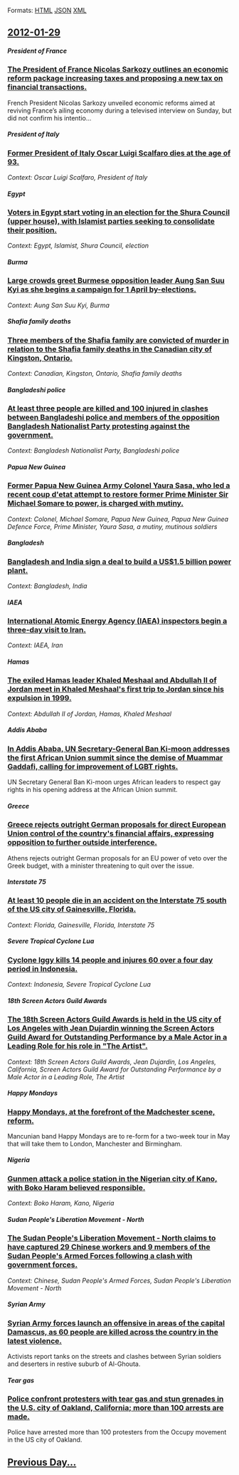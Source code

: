 
Formats: [HTML](2012/01/29/index.html)  [JSON](2012/01/29/index.json)  [XML](2012/01/29/index.xml)  

## [2012-01-29](/news/2012/01/29/index.md)

##### President of France
### [The President of France Nicolas Sarkozy outlines an economic reform package increasing taxes and proposing a new tax on financial transactions. ](/news/2012/01/29/the-president-of-france-nicolas-sarkozy-outlines-an-economic-reform-package-increasing-taxes-and-proposing-a-new-tax-on-financial-transactio.md)
French&#x20;President&#x20;Nicolas&#x20;Sarkozy&#x20;unveiled&#x20;economic&#x20;reforms&#x20;aimed&#x20;at&#x20;reviving&#x20;France&#x2019;s&#x20;ailing&#x20;economy&#x20;during&#x20;a&#x20;televised&#x20;interview&#x20;on&#x20;Sunday,&#x20;but&#x20;did&#x20;not&#x20;confirm&#x20;his&#x20;intentio...

##### President of Italy
### [Former President of Italy Oscar Luigi Scalfaro dies at the age of 93. ](/news/2012/01/29/former-president-of-italy-oscar-luigi-scalfaro-dies-at-the-age-of-93.md)
_Context: Oscar Luigi Scalfaro, President of Italy_

##### Egypt
### [Voters in Egypt start voting in an election for the Shura Council (upper house), with Islamist parties seeking to consolidate their position. ](/news/2012/01/29/voters-in-egypt-start-voting-in-an-election-for-the-shura-council-upper-house-with-islamist-parties-seeking-to-consolidate-their-position.md)
_Context: Egypt, Islamist, Shura Council, election_

##### Burma
### [Large crowds greet Burmese opposition leader Aung San Suu Kyi as she begins a campaign for 1 April by-elections. ](/news/2012/01/29/large-crowds-greet-burmese-opposition-leader-aung-san-suu-kyi-as-she-begins-a-campaign-for-1-april-by-elections.md)
_Context: Aung San Suu Kyi, Burma_

##### Shafia family deaths
### [Three members of the Shafia family are convicted of murder in relation to the Shafia family deaths in the Canadian city of Kingston, Ontario. ](/news/2012/01/29/three-members-of-the-shafia-family-are-convicted-of-murder-in-relation-to-the-shafia-family-deaths-in-the-canadian-city-of-kingston-ontario.md)
_Context: Canadian, Kingston, Ontario, Shafia family deaths_

##### Bangladeshi police
### [At least three people are killed and 100 injured in clashes between Bangladeshi police and members of the opposition Bangladesh Nationalist Party protesting against the government. ](/news/2012/01/29/at-least-three-people-are-killed-and-100-injured-in-clashes-between-bangladeshi-police-and-members-of-the-opposition-bangladesh-nationalist.md)
_Context: Bangladesh Nationalist Party, Bangladeshi police_

##### Papua New Guinea
### [Former Papua New Guinea Army Colonel Yaura Sasa, who led a recent coup d'etat attempt to restore former Prime Minister Sir Michael Somare to power, is charged with mutiny. ](/news/2012/01/29/former-papua-new-guinea-army-colonel-yaura-sasa-who-led-a-recent-coup-d-a-c-tat-attempt-to-restore-former-prime-minister-sir-michael-somare-t.md)
_Context: Colonel, Michael Somare, Papua New Guinea, Papua New Guinea Defence Force, Prime Minister, Yaura Sasa, a mutiny, mutinous soldiers_

##### Bangladesh
### [Bangladesh and India sign a deal to build a US$1.5 billion power plant. ](/news/2012/01/29/bangladesh-and-india-sign-a-deal-to-build-a-us-1-5-billion-power-plant.md)
_Context: Bangladesh, India_

##### IAEA
### [International Atomic Energy Agency (IAEA) inspectors begin a three-day visit to Iran. ](/news/2012/01/29/international-atomic-energy-agency-iaea-inspectors-begin-a-three-day-visit-to-iran.md)
_Context: IAEA, Iran_

##### Hamas
### [The exiled Hamas leader Khaled Meshaal and Abdullah II of Jordan meet in Khaled Meshaal's first trip to Jordan since his expulsion in 1999. ](/news/2012/01/29/the-exiled-hamas-leader-khaled-meshaal-and-abdullah-ii-of-jordan-meet-in-khaled-meshaal-s-first-trip-to-jordan-since-his-expulsion-in-1999.md)
_Context: Abdullah II of Jordan, Hamas, Khaled Meshaal_

##### Addis Ababa
### [In Addis Ababa, UN Secretary-General Ban Ki-moon addresses the first African Union summit since the demise of Muammar Gaddafi, calling for improvement of LGBT rights. ](/news/2012/01/29/in-addis-ababa-un-secretary-general-ban-ki-moon-addresses-the-first-african-union-summit-since-the-demise-of-muammar-gaddafi-calling-for-i.md)
UN Secretary General Ban Ki-moon urges African leaders to respect gay rights in his opening address at the African Union summit.

##### Greece
### [Greece rejects outright German proposals for direct European Union control of the country's financial affairs, expressing opposition to further outside interference. ](/news/2012/01/29/greece-rejects-outright-german-proposals-for-direct-european-union-control-of-the-country-s-financial-affairs-expressing-opposition-to-furt.md)
Athens rejects outright German proposals for an EU power of veto over the Greek budget, with a minister threatening to quit over the issue.

##### Interstate 75
### [At least 10 people die in an accident on the Interstate 75 south of the US city of Gainesville, Florida. ](/news/2012/01/29/at-least-10-people-die-in-an-accident-on-the-interstate-75-south-of-the-us-city-of-gainesville-florida.md)
_Context: Florida, Gainesville, Florida, Interstate 75_

##### Severe Tropical Cyclone Lua
### [Cyclone Iggy kills 14 people and injures 60 over a four day period in Indonesia. ](/news/2012/01/29/cyclone-iggy-kills-14-people-and-injures-60-over-a-four-day-period-in-indonesia.md)
_Context: Indonesia, Severe Tropical Cyclone Lua_

##### 18th Screen Actors Guild Awards
### [The 18th Screen Actors Guild Awards is held in the US city of Los Angeles with Jean Dujardin winning the Screen Actors Guild Award for Outstanding Performance by a Male Actor in a Leading Role for his role in "The Artist". ](/news/2012/01/29/the-18th-screen-actors-guild-awards-is-held-in-the-us-city-of-los-angeles-with-jean-dujardin-winning-the-screen-actors-guild-award-for-outst.md)
_Context: 18th Screen Actors Guild Awards, Jean Dujardin, Los Angeles, California, Screen Actors Guild Award for Outstanding Performance by a Male Actor in a Leading Role, The Artist_

##### Happy Mondays
### [Happy Mondays, at the forefront of the Madchester scene, reform. ](/news/2012/01/29/happy-mondays-at-the-forefront-of-the-madchester-scene-reform.md)
Mancunian band Happy Mondays are to re-form for a two-week tour in May that will take them to London, Manchester and Birmingham.

##### Nigeria
### [Gunmen attack a police station in the Nigerian city of Kano, with Boko Haram believed responsible. ](/news/2012/01/29/gunmen-attack-a-police-station-in-the-nigerian-city-of-kano-with-boko-haram-believed-responsible.md)
_Context: Boko Haram, Kano, Nigeria_

##### Sudan People's Liberation Movement - North
### [The Sudan People's Liberation Movement - North claims to have captured 29 Chinese workers and 9 members of the Sudan People's Armed Forces following a clash with government forces. ](/news/2012/01/29/the-sudan-people-s-liberation-movement-north-claims-to-have-captured-29-chinese-workers-and-9-members-of-the-sudan-people-s-armed-forces-f.md)
_Context: Chinese, Sudan People's Armed Forces, Sudan People's Liberation Movement - North_

##### Syrian Army
### [Syrian Army forces launch an offensive in areas of the capital Damascus, as 60 people are killed across the country in the latest violence. ](/news/2012/01/29/syrian-army-forces-launch-an-offensive-in-areas-of-the-capital-damascus-as-60-people-are-killed-across-the-country-in-the-latest-violence.md)
Activists report tanks on the streets and clashes between Syrian soldiers and deserters in restive suburb of Al-Ghouta.

##### Tear gas
### [Police confront protesters with tear gas and stun grenades in the U.S. city of Oakland, California; more than 100 arrests are made. ](/news/2012/01/29/police-confront-protesters-with-tear-gas-and-stun-grenades-in-the-u-s-city-of-oakland-california-more-than-100-arrests-are-made.md)
Police have arrested more than 100 protesters from the Occupy movement in the US city of Oakland.

## [Previous Day...](/news/2012/01/28/index.md)

